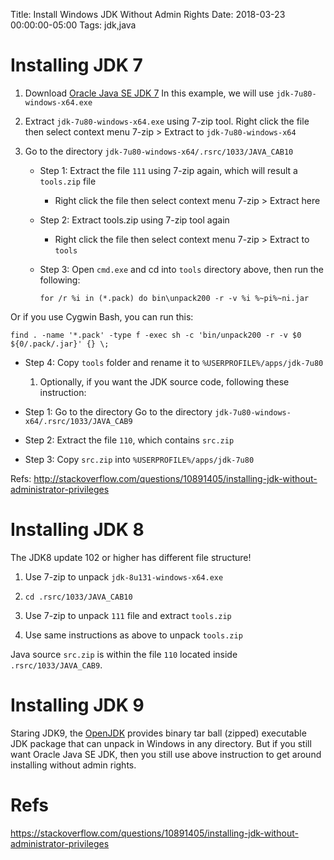 Title: Install Windows JDK Without Admin Rights
Date: 2018-03-23 00:00:00-05:00
Tags: jdk,java



Installing JDK 7
================

1.  Download [Oracle Java SE JDK 7](http://www.oracle.com/technetwork/java/javase/downloads/index.html)
    In this example, we will use `jdk-7u80-windows-x64.exe`

2.  Extract `jdk-7u80-windows-x64.exe` using 7-zip tool. Right click the
    file then select context menu 7-zip &gt; Extract to
    `jdk-7u80-windows-x64`

3.  Go to the directory `jdk-7u80-windows-x64/.rsrc/1033/JAVA_CAB10`

    -   Step 1: Extract the file `111` using 7-zip again, which will
        result a `tools.zip` file

        * Right click the file then select context menu 7-zip > Extract here

    -   Step 2: Extract tools.zip using 7-zip tool again

        * Right click the file then select context menu 7-zip > Extract to `tools`

    -   Step 3: Open `cmd.exe` and cd into `tools` directory above, then
        run the following:
        
        ```
        for /r %i in (*.pack) do bin\unpack200 -r -v %i %~pi%~ni.jar
        ```
Or if you use Cygwin Bash, you can run this:

    find . -name '*.pack' -type f -exec sh -c 'bin/unpack200 -r -v $0 ${0/.pack/.jar}' {} \;

-   Step 4: Copy `tools` folder and rename it to `%USERPROFILE%/apps/jdk-7u80`

    1.  Optionally, if you want the JDK source code, following these
        instruction:

-   Step 1: Go to the directory Go to the directory    `jdk-7u80-windows-x64/.rsrc/1033/JAVA_CAB9`

-   Step 2: Extract the file `110`, which contains `src.zip`

-   Step 3: Copy `src.zip` into `%USERPROFILE%/apps/jdk-7u80`

Refs:
<http://stackoverflow.com/questions/10891405/installing-jdk-without-administrator-privileges>

Installing JDK 8
================

The JDK8 update 102 or higher has different file structure!

1.  Use 7-zip to unpack `jdk-8u131-windows-x64.exe`

2.  `cd .rsrc/1033/JAVA_CAB10`

3.  Use 7-zip to unpack `111` file and extract `tools.zip`

4.  Use same instructions as above to unpack `tools.zip`

Java source `src.zip` is within the file `110` located inside `.rsrc/1033/JAVA_CAB9`.

Installing JDK 9
================

Staring JDK9, the [OpenJDK](http://jdk.java.net/9) provides binary tar
ball (zipped) executable JDK package that can unpack in Windows in any
directory. But if you still want Oracle Java SE JDK, then you still use
above instruction to get around installing without admin rights.

Refs
====

<https://stackoverflow.com/questions/10891405/installing-jdk-without-administrator-privileges>

